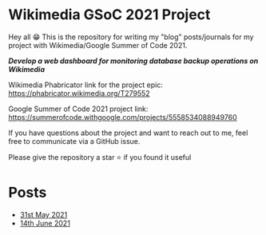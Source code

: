 ﻿# Wikimedia GSoC 2021 Project

Hey all :grin: This is the repository for writing my "blog" posts/journals for my project with Wikimedia/Google Summer of Code 2021. 

***Develop a web dashboard for monitoring database backup operations on Wikimedia***

Wikimedia Phabricator link for the project epic: https://phabricator.wikimedia.org/T279552

Google Summer of Code 2021 project link:
https://summerofcode.withgoogle.com/projects/5558534088949760

If you have questions about the project and want to reach out to me, feel free to communicate via a GitHub issue.

Please give the repository a star :star: if you found it useful

# Posts

- [31st May 2021](posts/31-05-2021.md)
- [14th June 2021](posts/14-06-2021.md)


